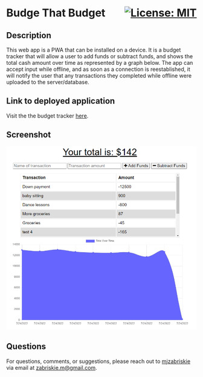 # <div style="display: flex; flex-wrap: wrap; justify-content: space-between"><div>Budge That Budget</div><div>[![License: MIT](https://img.shields.io/badge/License-MIT-yellow.svg)](https://opensource.org/licenses/MIT)</div></div>

## Description

This web app is a PWA that can be installed on a device. It is a budget tracker that will allow a user to add funds or subtract funds, and shows the total cash amount over time as represented by a graph below. The app can accept input while offline, and as soon as a connection is reestablished, it will notify the user that any transactions they completed while offline were uploaded to the server/database.

## Link to deployed application

Visit the the budget tracker [here](https://budge-that-budget.herokuapp.com/).

## Screenshot

![Budge That Budget](/assets/images/budge-your-budget.png)

## Questions

For questions, comments, or suggestions, please reach out to [mjzabriskie](https://github.com/mjzabriskie) via email at <a href="mailto:zabriskie.m@gmail.com">zabriskie.m@gmail.com</a>.
